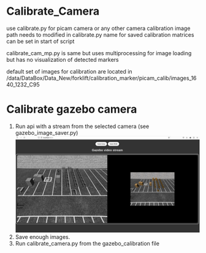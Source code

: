 # Calibrate_Camera

use calibrate.py for picam camera or any other camera calibration
image path needs to modified in calibrate.py
name for saved calibration matrices can be set in start of script

calibrate_cam_mp.py is same but uses multiprocessing for image loading but has no visualization of detected markers

default set of images for calibration are located in 
/data/DataBox/Data_New/forklift/calibration_marker/picam_calib/images_1640_1232_C95


# Calibrate gazebo camera
1. Run api with a stream from the selected camera (see gazebo_image_saver.py)
![Gazebo video stream](./gazebo_calibration/stream.png)
2. Save enough images.
3. Run calibrate_camera.py from the gazebo_calibration file